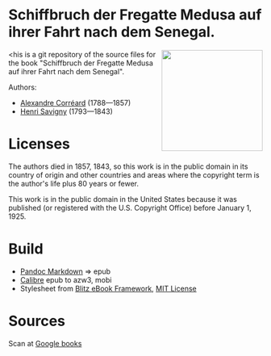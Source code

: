 # Schiffbruch der Fregatte Medusa auf ihrer Fahrt nach dem Senegal.

<img align="right" height="200" src="https://user-images.githubusercontent.com/13177792/193358770-aa3e6b87-614d-42e2-80e3-bd33cbb85650.jpg">

<his is a git repository of the source files for the book
"Schiffbruch der Fregatte Medusa auf ihrer Fahrt nach dem Senegal".

Authors:

* [Alexandre Corréard](https://fr.wikipedia.org/wiki/Alexandre_Corr%C3%A9ard) (1788—1857)
* [Henri Savigny](https://fr.wikipedia.org/wiki/Henri_Savigny) (1793—1843)


# Licenses
The authors died in 1857, 1843, so this work is in the public domain in its country of
origin and other countries and areas where the copyright term is the author's life
plus 80 years or fewer.

This work is in the public domain in the United States because it was published
(or registered with the U.S. Copyright Office) before January 1, 1925.



# Build
* [Pandoc Markdown](https://pandoc.org/MANUAL.html#pandocs-markdown) => epub
* [Calibre](https://calibre-ebook.com/) epub to azw3, mobi
* Stylesheet from [Blitz eBook Framework](https://friendsofepub.github.io/Blitz/), [MIT License](https://github.com/FriendsOfEpub/Blitz/blob/master/LICENSE)

# Sources
Scan at [Google books](https://books.google.de/books?id=XItCAAAAcAAJ&dq=inauthor%3A%22Jean%20Baptiste%20Henri%20Savigny%22&hl=de&pg=PP9#v=onepage&q&f=false)


